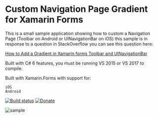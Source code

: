 # Custom Navigation Page Gradient for Xamarin Forms

This is a small sample application showing how to custom a Navigation Page (Toolbar on Android or UINavigationBar on iOS) this sample is in response to a question in StackOverflow you can see this question here:

[How to Add a Gradient in Xamarin forms Toolbar and UINavigationBar](https://stackoverflow.com/questions/46809733/how-to-add-a-gradient-in-xamarin-forms-toolbar-and-uinavigationbar/46816859#46816859)

Built with C# 6 features, you must be running VS 2015 or VS 2017 to compile.

Built with Xamarin.Forms with support for:

    iOS
    Android

[![Build status](https://ci.appveyor.com/api/projects/status/44taiigosbh6v6f4?svg=true)](https://ci.appveyor.com/project/wilsonvargas/gradientnavigationtoolbarxamarinforms) [![Donate](https://img.shields.io/badge/Donate-PayPal-green.svg)](https://www.paypal.me/wilsondonations/5)

![sample](https://raw.githubusercontent.com/wilsonvargas/GradientNavigationToolbarXamarinForms/master/images/sample.png)
